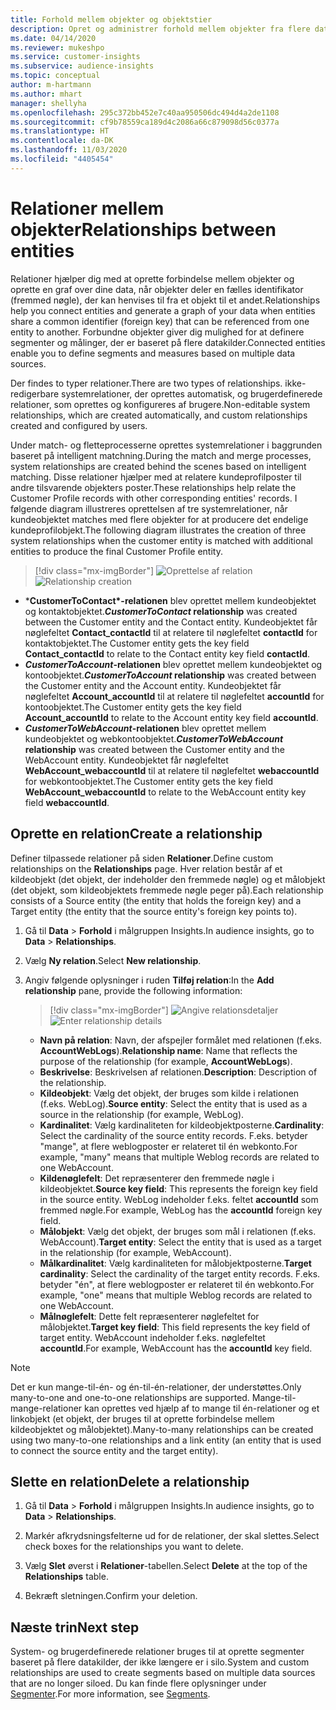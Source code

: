 ```yaml
---
title: Forhold mellem objekter og objektstier
description: Opret og administrer forhold mellem objekter fra flere datakilder.
ms.date: 04/14/2020
ms.reviewer: mukeshpo
ms.service: customer-insights
ms.subservice: audience-insights
ms.topic: conceptual
author: m-hartmann
ms.author: mhart
manager: shellyha
ms.openlocfilehash: 295c372bb452e7c40aa950506dc494d4a2de1108
ms.sourcegitcommit: cf9b78559ca189d4c2086a66c879098d56c0377a
ms.translationtype: HT
ms.contentlocale: da-DK
ms.lasthandoff: 11/03/2020
ms.locfileid: "4405454"
---
```

# <a name="relationships-between-entities"></a><span data-ttu-id="305ed-103">Relationer mellem objekter</span><span class="sxs-lookup"><span data-stu-id="305ed-103">Relationships between entities</span></span>

<span data-ttu-id="305ed-104">Relationer hjælper dig med at oprette forbindelse mellem objekter og oprette en graf over dine data, når objekter deler en fælles identifikator (fremmed nøgle), der kan henvises til fra et objekt til et andet.</span><span class="sxs-lookup"><span data-stu-id="305ed-104">Relationships help you connect entities and generate a graph of your data when entities share a common identifier (foreign key) that can be referenced from one entity to another.</span></span> <span data-ttu-id="305ed-105">Forbundne objekter giver dig mulighed for at definere segmenter og målinger, der er baseret på flere datakilder.</span><span class="sxs-lookup"><span data-stu-id="305ed-105">Connected entities enable you to define segments and measures based on multiple data sources.</span></span>

<span data-ttu-id="305ed-106">Der findes to typer relationer.</span><span class="sxs-lookup"><span data-stu-id="305ed-106">There are two types of relationships.</span></span> <span data-ttu-id="305ed-107">ikke-redigerbare systemrelationer, der oprettes automatisk, og brugerdefinerede relationer, som oprettes og konfigureres af brugere.</span><span class="sxs-lookup"><span data-stu-id="305ed-107">Non-editable system relationships, which are created automatically, and custom relationships created and configured by users.</span></span>

<span data-ttu-id="305ed-108">Under match- og fletteprocesserne oprettes systemrelationer i baggrunden baseret på intelligent matchning.</span><span class="sxs-lookup"><span data-stu-id="305ed-108">During the match and merge processes, system relationships are created behind the scenes based on intelligent matching.</span></span> <span data-ttu-id="305ed-109">Disse relationer hjælper med at relatere kundeprofilposter til andre tilsvarende objekters poster.</span><span class="sxs-lookup"><span data-stu-id="305ed-109">These relationships help relate the Customer Profile records with other corresponding entities' records.</span></span> <span data-ttu-id="305ed-110">I følgende diagram illustreres oprettelsen af tre systemrelationer, når kundeobjektet matches med flere objekter for at producere det endelige kundeprofilobjekt.</span><span class="sxs-lookup"><span data-stu-id="305ed-110">The following diagram illustrates the creation of three system relationships when the customer entity is matched with additional entities to produce the final Customer Profile entity.</span></span>

> [!div class="mx-imgBorder"]
> <span data-ttu-id="305ed-111">![Oprettelse af relation](media/relationships-entities-merge.png "Oprettelse af relation")</span><span class="sxs-lookup"><span data-stu-id="305ed-111">![Relationship creation](media/relationships-entities-merge.png "Relationship creation")</span></span>

- <span data-ttu-id="305ed-112">\***CustomerToContact\*-relationen** blev oprettet mellem kundeobjektet og kontaktobjektet.</span><span class="sxs-lookup"><span data-stu-id="305ed-112">***CustomerToContact* relationship** was created between the Customer entity and the Contact entity.</span></span> <span data-ttu-id="305ed-113">Kundeobjektet får nøglefeltet **Contact_contactId** til at relatere til nøglefeltet **contactId** for kontaktobjektet.</span><span class="sxs-lookup"><span data-stu-id="305ed-113">The Customer entity gets the key field **Contact_contactId** to relate to the Contact entity key field **contactId**.</span></span>
- <span data-ttu-id="305ed-114">**_CustomerToAccount_-relationen** blev oprettet mellem kundeobjektet og kontoobjektet.</span><span class="sxs-lookup"><span data-stu-id="305ed-114">**_CustomerToAccount_ relationship** was created between the Customer entity and the Account entity.</span></span> <span data-ttu-id="305ed-115">Kundeobjektet får nøglefeltet **Account_accountId** til at relatere til nøglefeltet **accountId** for kontoobjektet.</span><span class="sxs-lookup"><span data-stu-id="305ed-115">The Customer entity gets the key field **Account_accountId** to relate to the Account entity key field **accountId**.</span></span>
- <span data-ttu-id="305ed-116">**_CustomerToWebAccount_-relationen** blev oprettet mellem kundeobjektet og webkontoobjektet.</span><span class="sxs-lookup"><span data-stu-id="305ed-116">**_CustomerToWebAccount_ relationship** was created between the Customer entity and the WebAccount entity.</span></span> <span data-ttu-id="305ed-117">Kundeobjektet får nøglefeltet **WebAccount_webaccountId** til at relatere til nøglefeltet **webaccountId** for webkontoobjektet.</span><span class="sxs-lookup"><span data-stu-id="305ed-117">The Customer entity gets the key field **WebAccount_webaccountId** to relate to the WebAccount entity key field **webaccountId**.</span></span>

## <a name="create-a-relationship"></a><span data-ttu-id="305ed-118">Oprette en relation</span><span class="sxs-lookup"><span data-stu-id="305ed-118">Create a relationship</span></span>

<span data-ttu-id="305ed-119">Definer tilpassede relationer på siden **Relationer**.</span><span class="sxs-lookup"><span data-stu-id="305ed-119">Define custom relationships on the **Relationships** page.</span></span> <span data-ttu-id="305ed-120">Hver relation består af et kildeobjekt (det objekt, der indeholder den fremmede nøgle) og et målobjekt (det objekt, som kildeobjektets fremmede nøgle peger på).</span><span class="sxs-lookup"><span data-stu-id="305ed-120">Each relationship consists of a Source entity (the entity that holds the foreign key) and a Target entity (the entity that the source entity's foreign key points to).</span></span>

1. <span data-ttu-id="305ed-121">Gå til **Data** > **Forhold** i målgruppen Insights.</span><span class="sxs-lookup"><span data-stu-id="305ed-121">In audience insights, go to **Data** > **Relationships**.</span></span>

2. <span data-ttu-id="305ed-122">Vælg **Ny relation**.</span><span class="sxs-lookup"><span data-stu-id="305ed-122">Select **New relationship**.</span></span>

3. <span data-ttu-id="305ed-123">Angiv følgende oplysninger i ruden **Tilføj relation**:</span><span class="sxs-lookup"><span data-stu-id="305ed-123">In the **Add relationship** pane, provide the following information:</span></span>

   > [!div class="mx-imgBorder"]
   > <span data-ttu-id="305ed-124">![Angive relationsdetaljer](media/relationships-add.png "Angive relationsdetaljer")</span><span class="sxs-lookup"><span data-stu-id="305ed-124">![Enter relationship details](media/relationships-add.png "Enter relationship details")</span></span>

   - <span data-ttu-id="305ed-125">**Navn på relation**: Navn, der afspejler formålet med relationen (f.eks. **AccountWebLogs**).</span><span class="sxs-lookup"><span data-stu-id="305ed-125">**Relationship name**: Name that reflects the purpose of the relationship (for example, **AccountWebLogs**).</span></span>
   - <span data-ttu-id="305ed-126">**Beskrivelse**: Beskrivelsen af relationen.</span><span class="sxs-lookup"><span data-stu-id="305ed-126">**Description**: Description of the relationship.</span></span>
   - <span data-ttu-id="305ed-127">**Kildeobjekt**: Vælg det objekt, der bruges som kilde i relationen (f.eks. WebLog).</span><span class="sxs-lookup"><span data-stu-id="305ed-127">**Source entity**: Select the entity that is used as a source in the relationship (for example, WebLog).</span></span>
   - <span data-ttu-id="305ed-128">**Kardinalitet**: Vælg kardinaliteten for kildeobjektposterne.</span><span class="sxs-lookup"><span data-stu-id="305ed-128">**Cardinality**: Select the cardinality of the source entity records.</span></span> <span data-ttu-id="305ed-129">F.eks. betyder "mange", at flere weblogposter er relateret til én webkonto.</span><span class="sxs-lookup"><span data-stu-id="305ed-129">For example, "many" means that multiple Weblog records are related to one WebAccount.</span></span>
   - <span data-ttu-id="305ed-130">**Kildenøglefelt**: Det repræsenterer den fremmede nøgle i kildeobjektet.</span><span class="sxs-lookup"><span data-stu-id="305ed-130">**Source key field**: This represents the foreign key field in the source entity.</span></span> <span data-ttu-id="305ed-131">WebLog indeholder f.eks. feltet **accountId** som fremmed nøgle.</span><span class="sxs-lookup"><span data-stu-id="305ed-131">For example, WebLog has the **accountId** foreign key field.</span></span>
   - <span data-ttu-id="305ed-132">**Målobjekt**: Vælg det objekt, der bruges som mål i relationen (f.eks. WebAccount).</span><span class="sxs-lookup"><span data-stu-id="305ed-132">**Target entity**: Select the entity that is used as a target in the relationship (for example, WebAccount).</span></span>
   - <span data-ttu-id="305ed-133">**Målkardinalitet**: Vælg kardinaliteten for målobjektposterne.</span><span class="sxs-lookup"><span data-stu-id="305ed-133">**Target cardinality**: Select the cardinality of the target entity records.</span></span> <span data-ttu-id="305ed-134">F.eks. betyder "én", at flere weblogposter er relateret til én webkonto.</span><span class="sxs-lookup"><span data-stu-id="305ed-134">For example, "one" means that multiple Weblog records are related to one WebAccount.</span></span>
   - <span data-ttu-id="305ed-135">**Målnøglefelt**: Dette felt repræsenterer nøglefeltet for målobjektet.</span><span class="sxs-lookup"><span data-stu-id="305ed-135">**Target key field**: This field represents the key field of target entity.</span></span> <span data-ttu-id="305ed-136">WebAccount indeholder f.eks. nøglefeltet **accountId**.</span><span class="sxs-lookup"><span data-stu-id="305ed-136">For example, WebAccount has the **accountId** key field.</span></span>

> [!NOTE]
> <span data-ttu-id="305ed-137">Det er kun mange-til-én- og én-til-én-relationer, der understøttes.</span><span class="sxs-lookup"><span data-stu-id="305ed-137">Only many-to-one and one-to-one relationships are supported.</span></span> <span data-ttu-id="305ed-138">Mange-til-mange-relationer kan oprettes ved hjælp af to mange til én-relationer og et linkobjekt (et objekt, der bruges til at oprette forbindelse mellem kildeobjektet og målobjektet).</span><span class="sxs-lookup"><span data-stu-id="305ed-138">Many-to-many relationships can be created using two many-to-one relationships and a link entity (an entity that is used to connect the source entity and the target entity).</span></span>

## <a name="delete-a-relationship"></a><span data-ttu-id="305ed-139">Slette en relation</span><span class="sxs-lookup"><span data-stu-id="305ed-139">Delete a relationship</span></span>

1. <span data-ttu-id="305ed-140">Gå til **Data** > **Forhold** i målgruppen Insights.</span><span class="sxs-lookup"><span data-stu-id="305ed-140">In audience insights, go to **Data** > **Relationships**.</span></span>

2. <span data-ttu-id="305ed-141">Markér afkrydsningsfelterne ud for de relationer, der skal slettes.</span><span class="sxs-lookup"><span data-stu-id="305ed-141">Select check boxes for the relationships you want to delete.</span></span>

3. <span data-ttu-id="305ed-142">Vælg **Slet** øverst i **Relationer**-tabellen.</span><span class="sxs-lookup"><span data-stu-id="305ed-142">Select **Delete** at the top of the **Relationships** table.</span></span>

4. <span data-ttu-id="305ed-143">Bekræft sletningen.</span><span class="sxs-lookup"><span data-stu-id="305ed-143">Confirm your deletion.</span></span>

## <a name="next-step"></a><span data-ttu-id="305ed-144">Næste trin</span><span class="sxs-lookup"><span data-stu-id="305ed-144">Next step</span></span>

<span data-ttu-id="305ed-145">System- og brugerdefinerede relationer bruges til at oprette segmenter baseret på flere datakilder, der ikke længere er i silo.</span><span class="sxs-lookup"><span data-stu-id="305ed-145">System and custom relationships are used to create segments based on multiple data sources that are no longer siloed.</span></span> <span data-ttu-id="305ed-146">Du kan finde flere oplysninger under [Segmenter](segments.md).</span><span class="sxs-lookup"><span data-stu-id="305ed-146">For more information, see [Segments](segments.md).</span></span>

